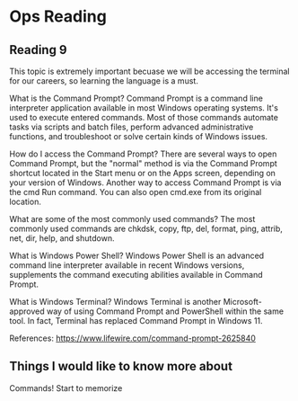 # Ops Reading 

## Reading 9

This topic is extremely important becuase we will be accessing the terminal for our careers, so learning the language is a must.

What is the Command Prompt? Command Prompt is a command line interpreter application available in most Windows operating systems. It's used to execute entered commands. Most of those commands automate tasks via scripts and batch files, perform advanced administrative functions, and troubleshoot or solve certain kinds of Windows issues.

How do I access the Command Prompt? There are several ways to open Command Prompt, but the "normal" method is via the Command Prompt shortcut located in the Start menu or on the Apps screen, depending on your version of Windows. Another way to access Command Prompt is via the cmd Run command. You can also open cmd.exe from its original location.

What are some of the most commonly used commands? The most commonly used commands are chkdsk, copy, ftp, del, format, ping, attrib, net, dir, help, and shutdown.

What is Windows Power Shell? Windows Power Shell is an advanced command line interpreter available in recent Windows versions, supplements the command executing abilities available in Command Prompt. 

What is Windows Terminal? Windows Terminal is another Microsoft-approved way of using Command Prompt and PowerShell within the same tool. In fact, Terminal has replaced Command Prompt in Windows 11.

References: 
https://www.lifewire.com/command-prompt-2625840

## Things I would like to know more about

Commands! Start to memorize
